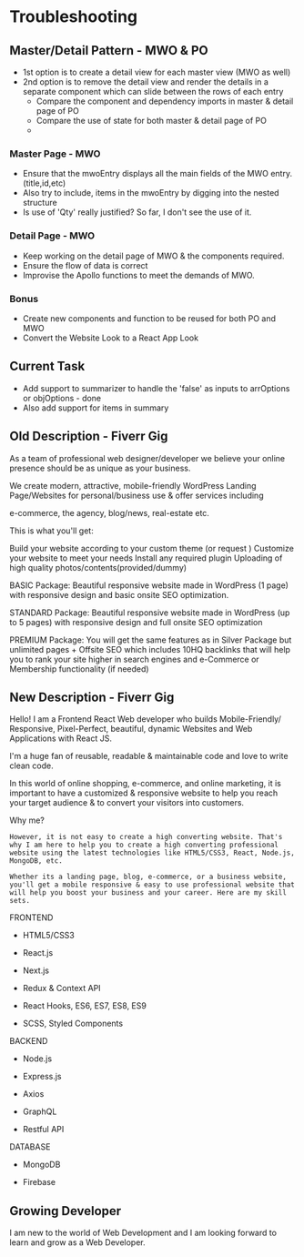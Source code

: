 # Troubleshooting

## Master/Detail Pattern - MWO & PO

- 1st option is to create a detail view for each master view (MWO as well)
- 2nd option is to remove the detail view and render the details in a separate component which can slide between the rows of each entry
  - Compare the component and dependency imports in master & detail page of PO
  - Compare the use of state for both master & detail page of PO
  -

### Master Page - MWO

- Ensure that the mwoEntry displays all the main fields of the MWO entry. (title,id,etc)
- Also try to include, items in the mwoEntry by digging into the nested structure
- Is use of 'Qty' really justified? So far, I don't see the use of it.

### Detail Page - MWO

- Keep working on the detail page of MWO & the components required.
- Ensure the flow of data is correct
- Improvise the Apollo functions to meet the demands of MWO.

### Bonus

- Create new components and function to be reused for both PO and MWO
- Convert the Website Look to a React App Look

## Current Task

- Add support to summarizer to handle the 'false' as inputs to arrOptions or objOptions - done
- Also add support for items in summary

## Old Description - Fiverr Gig

As a team of professional web designer/developer we believe your online presence should be as unique as your business.

We create modern, attractive, mobile-friendly WordPress Landing Page/Websites for personal/business use & offer services including

e-commerce, the agency, blog/news, real-estate etc.

This is what you'll get:

Build your website according to your custom theme (or request )
Customize your website to meet your needs
Install any required plugin
Uploading of high quality photos/contents(provided/dummy)

BASIC Package: Beautiful responsive website made in WordPress (1 page) with responsive design and basic onsite SEO optimization.

STANDARD Package: Beautiful responsive website made in WordPress (up to 5 pages) with responsive design and full onsite SEO optimization

PREMIUM Package: You will get the same features as in Silver Package but unlimited pages + Offsite SEO which includes 10HQ backlinks that will help you to rank your site higher in search engines and e-Commerce or Membership functionality (if needed)

## New Description - Fiverr Gig

Hello! I am a Frontend React Web developer who builds Mobile-Friendly/ Responsive, Pixel-Perfect, beautiful, dynamic Websites and Web Applications with React JS.

I'm a huge fan of reusable, readable & maintainable code and love to write clean code.

In this world of online shopping, e-commerce, and online marketing, it is important to have a customized & responsive website to help you reach your target audience & to convert your visitors into customers.

Why me?

    However, it is not easy to create a high converting website. That's why I am here to help you to create a high converting professional website using the latest technologies like HTML5/CSS3, React, Node.js, MongoDB, etc.

    Whether its a landing page, blog, e-commerce, or a business website, you'll get a mobile responsive & easy to use professional website that will help you boost your business and your career. Here are my skill sets.

FRONTEND

- HTML5/CSS3

- React.js

- Next.js

- Redux & Context API

- React Hooks, ES6, ES7, ES8, ES9

- SCSS, Styled Components

BACKEND

- Node.js

- Express.js

- Axios

- GraphQL

- Restful API

DATABASE

- MongoDB

- Firebase

## Growing Developer

I am new to the world of Web Development and I am looking forward to learn and grow as a Web Developer.
